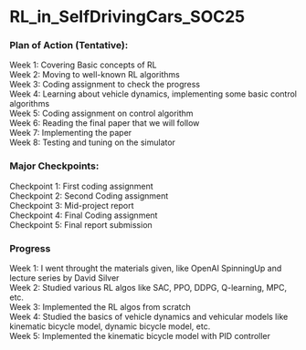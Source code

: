 # RL_in_SelfDrivingCars_SOC25

### Plan of Action (Tentative): <br/>
Week 1: Covering Basic concepts of RL <br/>
Week 2: Moving to well-known RL algorithms <br/>
Week 3: Coding assignment to check the progress <br/>
Week 4: Learning about vehicle dynamics, implementing some basic control algorithms <br/>
Week 5: Coding assignment on control algorithm <br/>
Week 6: Reading the final paper that we will follow <br/>
Week 7: Implementing the paper <br/>
Week 8: Testing and tuning on the simulator <br/>

### Major Checkpoints: <br/>
Checkpoint 1: First coding assignment <br/> 
Checkpoint 2: Second Coding assignment <br/>
Checkpoint 3: Mid-project report <br/>
Checkpoint 4: Final Coding assignment <br/>
Checkpoint 5: Final report submission

### Progress
Week 1: I went throught the materials given, like OpenAI SpinningUp and lecture series by David Silver <br/>
Week 2: Studied various RL algos like SAC, PPO, DDPG, Q-learning, MPC, etc. <br/>
Week 3: Implemented the RL algos from scratch <br/>
Week 4: Studied the basics of vehicle dynamics and vehicular models like kinematic bicycle model, dynamic bicycle model, etc. <br/>
Week 5: Implemented the kinematic bicycle model with PID controller <br/>
